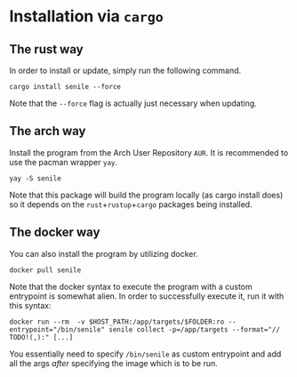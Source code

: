 # Installation via `cargo`


## The rust way

In order to install or update, simply run the following command.
```
cargo install senile --force
```
Note that the `--force` flag is actually just necessary when updating.

## The arch way

Install the program from the Arch User Repository `AUR`. It is recommended to use the pacman wrapper `yay`.
```
yay -S senile
```
Note that this package will build the program locally (as cargo install does) so it depends on the `rust`+`rustup`+`cargo` packages being installed.

## The docker way

You can also install the program by utilizing docker.
```
docker pull senile
```
Note that the docker syntax to execute the program with a custom entrypoint is somewhat alien. In order to successfully execute it, run it with this syntax:
```
docker run --rm  -v $HOST_PATH:/app/targets/$FOLDER:ro --entrypoint="/bin/senile" senile collect -p=/app/targets --format="// TODO!(,):" [...]
```
You essentially need to specify `/bin/senile` as custom entrypoint and add all the args _after_ specifying the image which is to be run.

